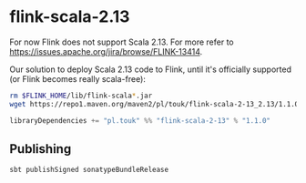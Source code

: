 # flink-scala-2.13

For now Flink does not support Scala 2.13. For more refer to <https://issues.apache.org/jira/browse/FLINK-13414>.

Our solution to deploy Scala 2.13 code to Flink, until it's officially supported (or Flink becomes really scala-free):

```bash
rm $FLINK_HOME/lib/flink-scala*.jar
wget https://repo1.maven.org/maven2/pl/touk/flink-scala-2-13_2.13/1.1.0/flink-scala-2-13_2.13-1.1.0-assembly.jar -O $FLINK_HOME/lib/flink-scala-2-13_2.13-1.1.0-assembly.jar
```

```scala
libraryDependencies += "pl.touk" %% "flink-scala-2-13" % "1.1.0"
```

## Publishing
```
sbt publishSigned sonatypeBundleRelease
```

